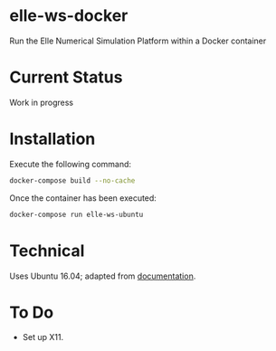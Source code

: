 # elle-ws-docker
Run the Elle Numerical Simulation Platform within a Docker container

# Current Status
Work in progress

# Installation
Execute the following command: 
```sh
docker-compose build --no-cache
```

Once the container has been executed: 
```sh
docker-compose run elle-ws-ubuntu
```

# Technical
Uses Ubuntu 16.04; adapted from [documentation](https://sourceforge.net/projects/elle/files/elle/). 

# To Do
* Set up X11. 